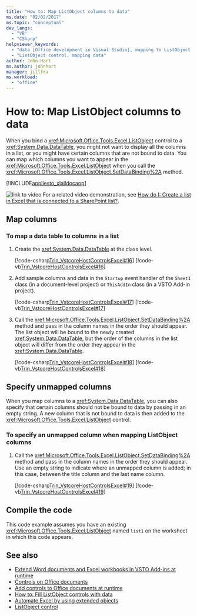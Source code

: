 ```yaml
---
title: "How to: Map ListObject columns to data"
ms.date: "02/02/2017"
ms.topic: "conceptual"
dev_langs:
  - "VB"
  - "CSharp"
helpviewer_keywords:
  - "data [Office development in Visual Studio], mapping to ListObject column"
  - "ListObject control, mapping data"
author: John-Hart
ms.author: johnhart
manager: jillfra
ms.workload:
  - "office"
---
```

# How to: Map ListObject columns to data
  When you bind a <xref:Microsoft.Office.Tools.Excel.ListObject> control to a <xref:System.Data.DataTable>, you might not want to display all the columns in a list, or you might have certain columns that are not bound to data. You can map which columns you want to appear in the <xref:Microsoft.Office.Tools.Excel.ListObject> when you call the <xref:Microsoft.Office.Tools.Excel.ListObject.SetDataBinding%2A> method.

 [!INCLUDE[appliesto_xlalldocapp](../vsto/includes/appliesto-xlalldocapp-md.md)]

 ![link to video](../vsto/media/playvideo.gif "link to video") For a related video demonstration, see [How do I: Create a list in Excel that is connected to a SharePoint list?](http://go.microsoft.com/fwlink/?LinkID=130263).

## Map columns

### To map a data table to columns in a list

1. Create the <xref:System.Data.DataTable> at the class level.

     [!code-csharp[Trin_VstcoreHostControlsExcel#16](../vsto/codesnippet/CSharp/Trin_VstcoreHostControlsExcelCS/Sheet3.cs#16)]
     [!code-vb[Trin_VstcoreHostControlsExcel#16](../vsto/codesnippet/VisualBasic/Trin_VstcoreHostControlsExcelVB/Sheet3.vb#16)]

2. Add sample columns and data in the `Startup` event handler of the `Sheet1` class (in a document-level project) or `ThisAddIn` class (in a VSTO Add-in project).

     [!code-csharp[Trin_VstcoreHostControlsExcel#17](../vsto/codesnippet/CSharp/Trin_VstcoreHostControlsExcelCS/Sheet3.cs#17)]
     [!code-vb[Trin_VstcoreHostControlsExcel#17](../vsto/codesnippet/VisualBasic/Trin_VstcoreHostControlsExcelVB/Sheet3.vb#17)]

3. Call the <xref:Microsoft.Office.Tools.Excel.ListObject.SetDataBinding%2A> method and pass in the column names in the order they should appear. The list object will be bound to the newly created <xref:System.Data.DataTable>, but the order of the columns in the list object will differ from the order they appear in the <xref:System.Data.DataTable>.

     [!code-csharp[Trin_VstcoreHostControlsExcel#18](../vsto/codesnippet/CSharp/Trin_VstcoreHostControlsExcelCS/Sheet3.cs#18)]
     [!code-vb[Trin_VstcoreHostControlsExcel#18](../vsto/codesnippet/VisualBasic/Trin_VstcoreHostControlsExcelVB/Sheet3.vb#18)]

## Specify unmapped columns
 When you map columns to a <xref:System.Data.DataTable>, you can also specify that certain columns should not be bound to data by passing in an empty string. A new column that is not bound to data is then added to the <xref:Microsoft.Office.Tools.Excel.ListObject> control.

### To specify an unmapped column when mapping ListObject columns

1. Call the <xref:Microsoft.Office.Tools.Excel.ListObject.SetDataBinding%2A> method and pass in the column names in the order they should appear. Use an empty string to indicate where an unmapped column is added; in this case, between the title column and the last name column.

     [!code-csharp[Trin_VstcoreHostControlsExcel#19](../vsto/codesnippet/CSharp/Trin_VstcoreHostControlsExcelCS/Sheet3.cs#19)]
     [!code-vb[Trin_VstcoreHostControlsExcel#19](../vsto/codesnippet/VisualBasic/Trin_VstcoreHostControlsExcelVB/Sheet3.vb#19)]

## Compile the code
 This code example assumes you have an existing <xref:Microsoft.Office.Tools.Excel.ListObject> named `list1` on the worksheet in which this code appears.

## See also
- [Extend Word documents and Excel workbooks in VSTO Add-ins at runtime](../vsto/extending-word-documents-and-excel-workbooks-in-vsto-add-ins-at-run-time.md)
- [Controls on Office documents](../vsto/controls-on-office-documents.md)
- [Add controls to Office documents at runtime](../vsto/adding-controls-to-office-documents-at-run-time.md)
- [How to: Fill ListObject controls with data](../vsto/how-to-fill-listobject-controls-with-data.md)
- [Automate Excel by using extended objects](../vsto/automating-excel-by-using-extended-objects.md)
- [ListObject control](../vsto/listobject-control.md)
